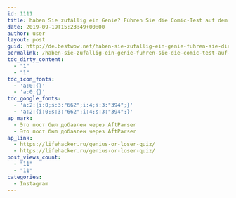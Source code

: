 ```yaml
---
id: 1111
title: haben Sie zufällig ein Genie? Führen Sie die Comic-Test auf dem Köpfchen und erfahren Sie mehr
date: 2019-09-19T15:23:49+00:00
author: user
layout: post
guid: http://de.bestwow.net/haben-sie-zufallig-ein-genie-fuhren-sie-die-comic-test-auf-dem-kopfchen-und-erfahren-sie-mehr/
permalink: /haben-sie-zufallig-ein-genie-fuhren-sie-die-comic-test-auf-dem-kopfchen-und-erfahren-sie-mehr/
tdc_dirty_content:
  - "1"
  - "1"
tdc_icon_fonts:
  - 'a:0:{}'
  - 'a:0:{}'
tdc_google_fonts:
  - 'a:2:{i:0;s:3:"662";i:4;s:3:"394";}'
  - 'a:2:{i:0;s:3:"662";i:4;s:3:"394";}'
ap_mark:
  - Это пост был добавлен через AftParser
  - Это пост был добавлен через AftParser
ap_link:
  - https://lifehacker.ru/genius-or-loser-quiz/
  - https://lifehacker.ru/genius-or-loser-quiz/
post_views_count:
  - "11"
  - "11"
categories:
  - Instagram
---
```

</p>